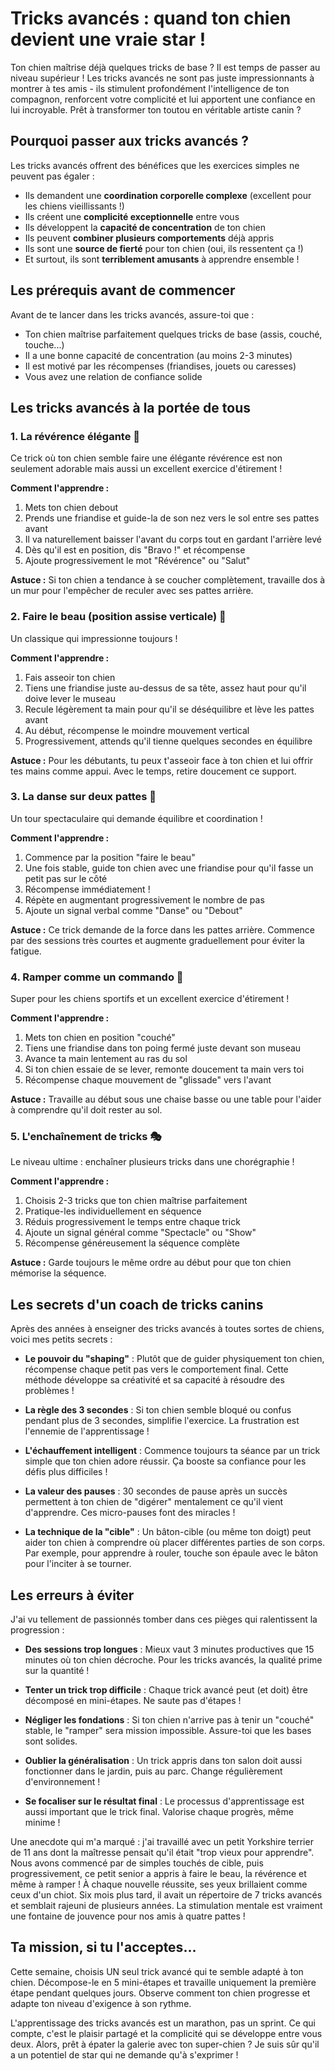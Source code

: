 # Tricks avancés : quand ton chien devient une vraie star !

Ton chien maîtrise déjà quelques tricks de base ? Il est temps de passer au niveau supérieur ! Les tricks avancés ne sont pas juste impressionnants à montrer à tes amis - ils stimulent profondément l'intelligence de ton compagnon, renforcent votre complicité et lui apportent une confiance en lui incroyable. Prêt à transformer ton toutou en véritable artiste canin ?

## Pourquoi passer aux tricks avancés ?

Les tricks avancés offrent des bénéfices que les exercices simples ne peuvent pas égaler :

- Ils demandent une **coordination corporelle complexe** (excellent pour les chiens vieillissants !)
- Ils créent une **complicité exceptionnelle** entre vous
- Ils développent la **capacité de concentration** de ton chien
- Ils peuvent **combiner plusieurs comportements** déjà appris
- Ils sont une **source de fierté** pour ton chien (oui, ils ressentent ça !)
- Et surtout, ils sont **terriblement amusants** à apprendre ensemble !

## Les prérequis avant de commencer

Avant de te lancer dans les tricks avancés, assure-toi que :

- Ton chien maîtrise parfaitement quelques tricks de base (assis, couché, touche...)
- Il a une bonne capacité de concentration (au moins 2-3 minutes)
- Il est motivé par les récompenses (friandises, jouets ou caresses)
- Vous avez une relation de confiance solide

## Les tricks avancés à la portée de tous

### 1. La révérence élégante 🎩

Ce trick où ton chien semble faire une élégante révérence est non seulement adorable mais aussi un excellent exercice d'étirement !

**Comment l'apprendre :**

1. Mets ton chien debout
2. Prends une friandise et guide-la de son nez vers le sol entre ses pattes avant
3. Il va naturellement baisser l'avant du corps tout en gardant l'arrière levé
4. Dès qu'il est en position, dis "Bravo !" et récompense
5. Ajoute progressivement le mot "Révérence" ou "Salut"

**Astuce :** Si ton chien a tendance à se coucher complètement, travaille dos à un mur pour l'empêcher de reculer avec ses pattes arrière.

### 2. Faire le beau (position assise verticale) 👑

Un classique qui impressionne toujours !

**Comment l'apprendre :**

1. Fais asseoir ton chien
2. Tiens une friandise juste au-dessus de sa tête, assez haut pour qu'il doive lever le museau
3. Recule légèrement ta main pour qu'il se déséquilibre et lève les pattes avant
4. Au début, récompense le moindre mouvement vertical
5. Progressivement, attends qu'il tienne quelques secondes en équilibre

**Astuce :** Pour les débutants, tu peux t'asseoir face à ton chien et lui offrir tes mains comme appui. Avec le temps, retire doucement ce support.

### 3. La danse sur deux pattes 💃

Un tour spectaculaire qui demande équilibre et coordination !

**Comment l'apprendre :**

1. Commence par la position "faire le beau"
2. Une fois stable, guide ton chien avec une friandise pour qu'il fasse un petit pas sur le côté
3. Récompense immédiatement !
4. Répète en augmentant progressivement le nombre de pas
5. Ajoute un signal verbal comme "Danse" ou "Debout"

**Astuce :** Ce trick demande de la force dans les pattes arrière. Commence par des sessions très courtes et augmente graduellement pour éviter la fatigue.

### 4. Ramper comme un commando 🐊

Super pour les chiens sportifs et un excellent exercice d'étirement !

**Comment l'apprendre :**

1. Mets ton chien en position "couché"
2. Tiens une friandise dans ton poing fermé juste devant son museau
3. Avance ta main lentement au ras du sol
4. Si ton chien essaie de se lever, remonte doucement ta main vers toi
5. Récompense chaque mouvement de "glissade" vers l'avant

**Astuce :** Travaille au début sous une chaise basse ou une table pour l'aider à comprendre qu'il doit rester au sol.

### 5. L'enchaînement de tricks 🎭

Le niveau ultime : enchaîner plusieurs tricks dans une chorégraphie !

**Comment l'apprendre :**

1. Choisis 2-3 tricks que ton chien maîtrise parfaitement
2. Pratique-les individuellement en séquence
3. Réduis progressivement le temps entre chaque trick
4. Ajoute un signal général comme "Spectacle" ou "Show"
5. Récompense généreusement la séquence complète

**Astuce :** Garde toujours le même ordre au début pour que ton chien mémorise la séquence.

## Les secrets d'un coach de tricks canins

Après des années à enseigner des tricks avancés à toutes sortes de chiens, voici mes petits secrets :

- **Le pouvoir du "shaping"** : Plutôt que de guider physiquement ton chien, récompense chaque petit pas vers le comportement final. Cette méthode développe sa créativité et sa capacité à résoudre des problèmes !

- **La règle des 3 secondes** : Si ton chien semble bloqué ou confus pendant plus de 3 secondes, simplifie l'exercice. La frustration est l'ennemie de l'apprentissage !

- **L'échauffement intelligent** : Commence toujours ta séance par un trick simple que ton chien adore réussir. Ça booste sa confiance pour les défis plus difficiles !

- **La valeur des pauses** : 30 secondes de pause après un succès permettent à ton chien de "digérer" mentalement ce qu'il vient d'apprendre. Ces micro-pauses font des miracles !

- **La technique de la "cible"** : Un bâton-cible (ou même ton doigt) peut aider ton chien à comprendre où placer différentes parties de son corps. Par exemple, pour apprendre à rouler, touche son épaule avec le bâton pour l'inciter à se tourner.

## Les erreurs à éviter

J'ai vu tellement de passionnés tomber dans ces pièges qui ralentissent la progression :

- **Des sessions trop longues** : Mieux vaut 3 minutes productives que 15 minutes où ton chien décroche. Pour les tricks avancés, la qualité prime sur la quantité !

- **Tenter un trick trop difficile** : Chaque trick avancé peut (et doit) être décomposé en mini-étapes. Ne saute pas d'étapes !

- **Négliger les fondations** : Si ton chien n'arrive pas à tenir un "couché" stable, le "ramper" sera mission impossible. Assure-toi que les bases sont solides.

- **Oublier la généralisation** : Un trick appris dans ton salon doit aussi fonctionner dans le jardin, puis au parc. Change régulièrement d'environnement !

- **Se focaliser sur le résultat final** : Le processus d'apprentissage est aussi important que le trick final. Valorise chaque progrès, même minime !

Une anecdote qui m'a marqué : j'ai travaillé avec un petit Yorkshire terrier de 11 ans dont la maîtresse pensait qu'il était "trop vieux pour apprendre". Nous avons commencé par de simples touchés de cible, puis progressivement, ce petit senior a appris à faire le beau, la révérence et même à ramper ! À chaque nouvelle réussite, ses yeux brillaient comme ceux d'un chiot. Six mois plus tard, il avait un répertoire de 7 tricks avancés et semblait rajeuni de plusieurs années. La stimulation mentale est vraiment une fontaine de jouvence pour nos amis à quatre pattes !

## Ta mission, si tu l'acceptes...

Cette semaine, choisis UN seul trick avancé qui te semble adapté à ton chien. Décompose-le en 5 mini-étapes et travaille uniquement la première étape pendant quelques jours. Observe comment ton chien progresse et adapte ton niveau d'exigence à son rythme.

L'apprentissage des tricks avancés est un marathon, pas un sprint. Ce qui compte, c'est le plaisir partagé et la complicité qui se développe entre vous deux. Alors, prêt à épater la galerie avec ton super-chien ? Je suis sûr qu'il a un potentiel de star qui ne demande qu'à s'exprimer ! 